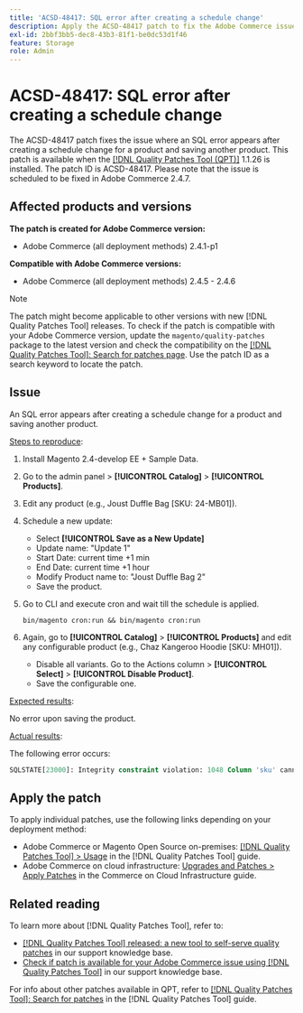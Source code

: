 ```yaml
---
title: 'ACSD-48417: SQL error after creating a schedule change'
description: Apply the ACSD-48417 patch to fix the Adobe Commerce issue where an SQL error appears after creating a schedule change for a product and saving another product.
exl-id: 2bbf3bb5-dec8-43b3-81f1-be0dc53d1f46
feature: Storage
role: Admin
---
```

# ACSD-48417: SQL error after creating a schedule change

The ACSD-48417 patch fixes the issue where an SQL error appears after creating a schedule change for a product and saving another product. This patch is available when the [[!DNL Quality Patches Tool (QPT)]](https://experienceleague.adobe.com/en/docs/commerce-knowledge-base/kb/announcements/commerce-announcements/magento-quality-patches-released-new-tool-to-self-serve-quality-patches) 1.1.26 is installed. The patch ID is ACSD-48417. Please note that the issue is scheduled to be fixed in Adobe Commerce 2.4.7.

## Affected products and versions

**The patch is created for Adobe Commerce version:**

* Adobe Commerce (all deployment methods) 2.4.1-p1

**Compatible with Adobe Commerce versions:**

* Adobe Commerce (all deployment methods) 2.4.5 - 2.4.6

>[!NOTE]
>
>The patch might become applicable to other versions with new [!DNL Quality Patches Tool] releases. To check if the patch is compatible with your Adobe Commerce version, update the `magento/quality-patches` package to the latest version and check the compatibility on the [[!DNL Quality Patches Tool]: Search for patches page](https://experienceleague.adobe.com/tools/commerce-quality-patches/index.html). Use the patch ID as a search keyword to locate the patch.

## Issue

An SQL error appears after creating a schedule change for a product and saving another product.

<u>Steps to reproduce</u>:

1. Install Magento 2.4-develop EE + Sample Data.
1. Go to the admin panel > **[!UICONTROL Catalog]** > **[!UICONTROL Products]**.
1. Edit any product (e.g., Joust Duffle Bag [SKU: 24-MB01]).
1. Schedule a new update:
    * Select **[!UICONTROL Save as a New Update]**
    * Update name: "Update 1"
    * Start Date: current time +1 min
    * End Date: current time +1 hour
    * Modify Product name to: "Joust Duffle Bag 2"
    * Save the product.
1. Go to CLI and execute cron and wait till the schedule is applied.

    ```
    bin/magento cron:run && bin/magento cron:run
    ```

1. Again, go to **[!UICONTROL Catalog]** > **[!UICONTROL Products]** and edit any configurable product (e.g., Chaz Kangeroo Hoodie [SKU: MH01]).

    * Disable all variants. Go to the Actions column > **[!UICONTROL Select]** > **[!UICONTROL Disable Product]**.
    * Save the configurable one.

<u>Expected results</u>:

No error upon saving the product.

<u>Actual results</u>:

The following error occurs:

```SQL
SQLSTATE[23000]: Integrity constraint violation: 1048 Column 'sku' cannot be null, query was: INSERT INTO `catalog_product_entity` (`entity_id`, `sku`, `row_id`, `created_in`, `updated_in`) VALUES (?, ?, ?, ?, ?)
```

## Apply the patch

To apply individual patches, use the following links depending on your deployment method:

* Adobe Commerce or Magento Open Source on-premises: [[!DNL Quality Patches Tool] > Usage](https://experienceleague.adobe.com/docs/commerce-operations/tools/quality-patches-tool/usage.html) in the [!DNL Quality Patches Tool] guide.
* Adobe Commerce on cloud infrastructure: [Upgrades and Patches > Apply Patches](https://experienceleague.adobe.com/docs/commerce-cloud-service/user-guide/develop/upgrade/apply-patches.html) in the Commerce on Cloud Infrastructure guide.

## Related reading

To learn more about [!DNL Quality Patches Tool], refer to:

* [[!DNL Quality Patches Tool] released: a new tool to self-serve quality patches](https://experienceleague.adobe.com/en/docs/commerce-knowledge-base/kb/announcements/commerce-announcements/magento-quality-patches-released-new-tool-to-self-serve-quality-patches) in our support knowledge base.
* [Check if patch is available for your Adobe Commerce issue using [!DNL Quality Patches Tool]](/help/tools/quality-patches-tool/patches-available-in-qpt/check-patch-for-magento-issue-with-magento-quality-patches.md) in our support knowledge base.

For info about other patches available in QPT, refer to [[!DNL Quality Patches Tool]: Search for patches](https://experienceleague.adobe.com/tools/commerce-quality-patches/index.html) in the [!DNL Quality Patches Tool] guide.
